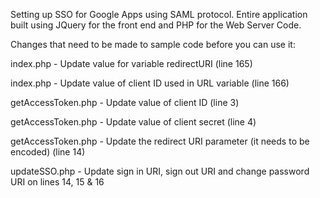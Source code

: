 Setting up SSO for Google Apps using SAML protocol.
Entire application built using JQuery for the front end and PHP for the Web Server Code.

Changes that need to be made to sample code before you can use it:

index.php - Update value for variable redirectURI (line 165)

index.php - Update value of client ID used in URL variable (line 166)

getAccessToken.php - Update value of client ID (line 3)

getAccessToken.php - Update value of client secret (line 4)

getAccessToken.php - Update the redirect URI parameter (it needs to be encoded) (line 14)

updateSSO.php - Update sign in URI, sign out URI and change password URI on lines 14, 15 & 16

